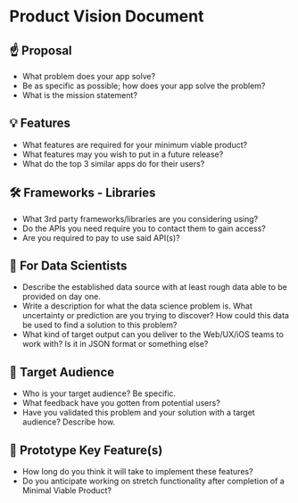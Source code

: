 # Product Vision Document

## ☝️ Proposal

- What problem does your app solve?
- Be as specific as possible; how does your app solve the problem?
- What is the mission statement?

## 💡 Features

- What features are required for your minimum viable product?
- What features may you wish to put in a future release?
- What do the top 3 similar apps do for their users?

## 🛠 Frameworks - Libraries

- What 3rd party frameworks/libraries are you considering using?
- Do the APIs you need require you to contact them to gain access?
- Are you required to pay to use said API(s)?

## 🧮 For Data Scientists

- Describe the established data source with at least rough data able to be provided on day one.
- Write a description for what the data science problem is. What uncertainty or prediction are you trying to discover? How could this data be used to find a solution to this problem?
- What kind of target output can you deliver to the Web/UX/iOS teams to work with? Is it in JSON format or something else?

## 🎯 Target Audience

- Who is your target audience? Be specific.
- What feedback have you gotten from potential users?
- Have you validated this problem and your solution with a target audience? Describe how.

## 🔑 Prototype Key Feature(s)

- How long do you think it will take to implement these features?
- Do you anticipate working on stretch functionality after completion of a Minimal Viable Product?
